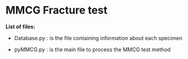 # MMCG Fracture test

**List of files:**

- Database.py : is the file containing information about each specimen

- pyMMCG.py : is the main file to process the MMCG test method